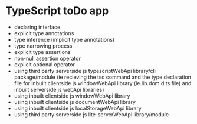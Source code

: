 # TypeScript toDo app

- declaring interface
- explicit type annotations
- type inference (implicit type annotations)
- type narrowing process
- explicit type assertions
- non-null assertion operator
- explicit optional operator
- using third party serverside js typescriptWebApi library/cli package/module
  (ie recieving the tsc command and the type declaration file for inbuilt clientside js windowWebApi library (ie.lib.dom.d.ts file) and inbuilt serverside js webApi libraries)
- using inbuilt clientside js windowWebApi library
- using inbuilt clientside js documentWebApi library
- using inbuilt clientside js localStorageWebApi library
- using third party serverside js lite-serverWebApi library/module
